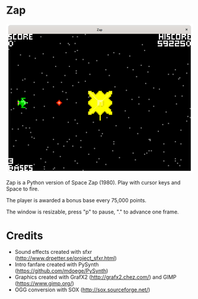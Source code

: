 # Zap

![screenshot](https://github.com/mdoege/Zap/raw/master/zap.png "Zap screenshot")

Zap is a Python version of Space Zap (1980). Play with cursor keys and Space to fire.

The player is awarded a bonus base every 75,000 points.

The window is resizable, press "p" to pause, "." to advance one frame.

# Credits
* Sound effects created with sfxr (http://www.drpetter.se/project_sfxr.html)
* Intro fanfare created with PySynth (https://github.com/mdoege/PySynth)
* Graphics created with GrafX2 (http://grafx2.chez.com/) and GIMP (https://www.gimp.org/)
* OGG conversion with SOX (http://sox.sourceforge.net/)

